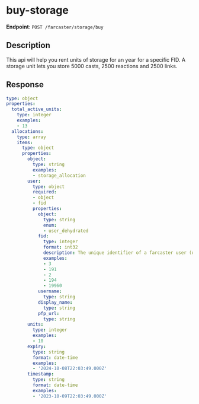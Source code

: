# buy-storage

**Endpoint**: `POST /farcaster/storage/buy`

## Description
This api will help you rent units of storage for an year for a specific FID.
A storage unit lets you store 5000 casts, 2500 reactions and 2500 links.


## Response
```yaml
type: object
properties:
  total_active_units:
    type: integer
    examples:
    - 13
  allocations:
    type: array
    items:
      type: object
      properties:
        object:
          type: string
          examples:
          - storage_allocation
        user:
          type: object
          required:
          - object
          - fid
          properties:
            object:
              type: string
              enum:
              - user_dehydrated
            fid:
              type: integer
              format: int32
              description: The unique identifier of a farcaster user (unsigned integer)
              examples:
              - 3
              - 191
              - 2
              - 194
              - 19960
            username:
              type: string
            display_name:
              type: string
            pfp_url:
              type: string
        units:
          type: integer
          examples:
          - 10
        expiry:
          type: string
          format: date-time
          examples:
          - '2024-10-08T22:03:49.000Z'
        timestamp:
          type: string
          format: date-time
          examples:
          - '2023-10-09T22:03:49.000Z'
```
